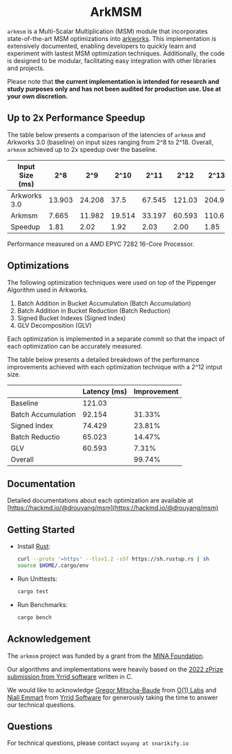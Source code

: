 <h1 align="center">ArkMSM</h1>

`arkmsm` is a Multi-Scalar Multiplication (MSM) module that incorporates
state-of-the-art MSM optimizations into
[arkworks](https://github.com/arkworks-rs/). This implementation is extensively
documented, enabling developers to quickly learn and experiment with lastest
MSM optimization techniques. Additionally, the code is designed to be modular,
facilitating easy integration with other libraries and projects.

Please note that **the current implementation is intended for 
research and study purposes only and has not been audited for production use. 
Use at your own discretion.**

## Up to 2x Performance Speedup


The table below presents a comparison of the latencies of `arkmsm` and Arkworks
3.0 (baseline) on input sizes ranging from 2^8 to 2^18. Overall, `arkmsm`
achieved up to 2x speedup over the baseline.

| Input Size (ms)  | 2^8      | 2^9      | 2^10     | 2^11     | 2^12     | 2^13     | 2^14     | 2^15     | 2^16     | 2^17     | 2^18     |
|------------------|----------|----------|----------|----------|----------|----------|----------|----------|----------|----------|----------|
| Arkworks 3.0     | 13.903   | 24.208   | 37.5     | 67.545   | 121.03   | 204.92   | 375.85   | 693.46   | 1268.6   | 2324.9   | 4391.9   |
| Arkmsm           | 7.665    | 11.982   | 19.514   | 33.197   | 60.593   | 110.68   | 204.33   | 375.17   | 711.6    | 1372.1   | 2742.1   |
| Speedup          | 1.81     | 2.02     | 1.92     | 2.03     | 2.00     | 1.85     | 1.84     | 1.85     | 1.78     | 1.69     | 1.60     |

Performance measured on a AMD EPYC 7282 16-Core Processor.

## Optimizations

The following optimization techniques were used on top of the Pippenger Algorithm used in Arkworks.
1. Batch Addition in Bucket Accumulation (Batch Accumulation)
2. Batch Addition in Bucket Reduction (Batch Reduction)
3. Signed Bucket Indexes (Signed Index)
4. GLV Decomposition (GLV)

Each optimization is implemented in a separate commit so that the impact of each optimization can be accurately measured.

The table below presents a detailed breakdown of the performance improvements achieved with each optimization technique with a 2^12 intput size.

|                    |Latency (ms)| Improvement |
|--------------------|------------|-------------|
| Baseline           | 121.03     |             |
| Batch Accumulation | 92.154     | 31.33%      |
| Signed Index       | 74.429     | 23.81%      |
| Batch Reductio     | 65.023     | 14.47%      |
| GLV                | 60.593     | 7.31%       |
| Overall            |            | 99.74%      |

## Documentation

Detailed documentations about each optimization are available at [https://hackmd.io/@drouyang/msm](https://hackmd.io/@drouyang/msm)


## Getting Started

* Install [Rust](https://www.rust-lang.org/tools/install):
    ```bash
    curl --proto '=https' --tlsv1.2 -sSf https://sh.rustup.rs | sh
    source $HOME/.cargo/env
    ```

* Run Unittests:
    ```bash
    cargo test
    ```

* Run Benchmarks:
    ```bash
    cargo bench
    ```

## Acknowledgement

The `arkmsm` project was funded by a grant from the [MINA
Foundation](https://minaprotocol.com).

Our algorithms and implementations were heavily based on 
the [2022 zPrize submission from Yrrid software](https://github.com/yrrid/submission-wasm-msm)
 written in C.

We would like to acknowledge [Gregor Mitscha-Baude](https://twitter.com/mitschabaude) from [O(1) Labs](https://twitter.com/o1_labs) 
and [Niall Emmart](https://www.linkedin.com/in/niall-emmart-0369384/) from [Yrrid Software](https://www.yrrid.com) 
for generously taking the time to answer our technical questions.

## Questions
For technical questions, please contact `ouyang at snarikify.io`

